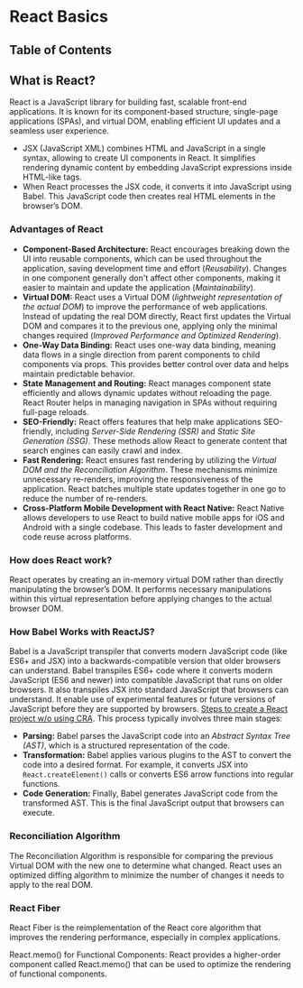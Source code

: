 # React Basics

## **Table of Contents**

## **What is React?**

React is a JavaScript library for building fast, scalable front-end applications. It is known for its component-based structure, single-page applications (SPAs), and virtual DOM, enabling efficient UI updates and a seamless user experience. 

- JSX (JavaScript XML) combines HTML and JavaScript in a single syntax, allowing to create UI components in React. It simplifies rendering dynamic content by embedding JavaScript expressions inside HTML-like tags.
- When React processes the JSX code, it converts it into JavaScript using Babel. This JavaScript code then creates real HTML elements in the browser’s DOM.

### **Advantages of React**

- __Component-Based Architecture:__ React encourages breaking down the UI into reusable components, which can be used throughout the application, saving development time and effort (_Reusability_). Changes in one component generally don't affect other components, making it easier to maintain and update the application (_Maintainability_).
- __Virtual DOM:__ React uses a Virtual DOM (_lightweight representation of the actual DOM_) to improve the performance of web applications. Instead of updating the real DOM directly, React first updates the Virtual DOM and compares it to the previous one, applying only the minimal changes required (_Improved Performance and Optimized Rendering_).
- __One-Way Data Binding:__ React uses one-way data binding, meaning data flows in a single direction from parent components to child components via props. This provides better control over data and helps maintain predictable behavior.
- __State Management and Routing:__ React manages component state efficiently and allows dynamic updates without reloading the page. React Router helps in managing navigation in SPAs without requiring full-page reloads.
- __SEO-Friendly:__ React offers features that help make applications SEO-friendly, including _Server-Side Rendering (SSR)_ and _Static Site Generation (SSG)_. These methods allow React to generate content that search engines can easily crawl and index.
- __Fast Rendering:__ React ensures fast rendering by utilizing the _Virtual DOM and the Reconciliation Algorithm_. These mechanisms minimize unnecessary re-renders, improving the responsiveness of the application. React batches multiple state updates together in one go to reduce the number of re-renders.
- __Cross-Platform Mobile Development with React Native:__ React Native allows developers to use React to build native mobile apps for iOS and Android with a single codebase. This leads to faster development and code reuse across platforms.

### **How does React work?**

React operates by creating an in-memory virtual DOM rather than directly manipulating the browser’s DOM. It performs necessary manipulations within this virtual representation before applying changes to the actual browser DOM.

### **How Babel Works with ReactJS?**

Babel is a JavaScript transpiler that converts modern JavaScript code (like ES6+ and JSX) into a backwards-compatible version that older browsers can understand. Babel transpiles ES6+ code where it converts modern JavaScript (ES6 and newer) into compatible JavaScript that runs on older browsers. It also transpiles JSX into standard JavaScript that browsers can understand. It enable use of experimental features or future versions of JavaScript before they are supported by browsers. [Steps to create a React project w/o using CRA](https://www.geeksforgeeks.org/reactjs/reactjs-babel-introduction/). This process typically involves three main stages:

- __Parsing:__ Babel parses the JavaScript code into an _Abstract Syntax Tree (AST)_, which is a structured representation of the code.
- __Transformation:__ Babel applies various plugins to the AST to convert the code into a desired format. For example, it converts JSX into `React.createElement()` calls or converts ES6 arrow functions into regular functions.
- __Code Generation:__ Finally, Babel generates JavaScript code from the transformed AST. This is the final JavaScript output that browsers can execute.

### **Reconciliation Algorithm**

The Reconciliation Algorithm is responsible for comparing the previous Virtual DOM with the new one to determine what changed. React uses an optimized diffing algorithm to minimize the number of changes it needs to apply to the real DOM.

### **React Fiber**
React Fiber is the reimplementation of the React core algorithm that improves the rendering performance, especially in complex applications.

React.memo() for Functional Components: React provides a higher-order component called React.memo() that can be used to optimize the rendering of functional components.


